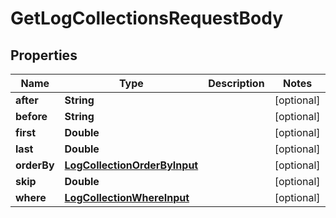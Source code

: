 

# GetLogCollectionsRequestBody


## Properties

Name | Type | Description | Notes
------------ | ------------- | ------------- | -------------
**after** | **String** |  |  [optional]
**before** | **String** |  |  [optional]
**first** | **Double** |  |  [optional]
**last** | **Double** |  |  [optional]
**orderBy** | [**LogCollectionOrderByInput**](LogCollectionOrderByInput.md) |  |  [optional]
**skip** | **Double** |  |  [optional]
**where** | [**LogCollectionWhereInput**](LogCollectionWhereInput.md) |  |  [optional]



